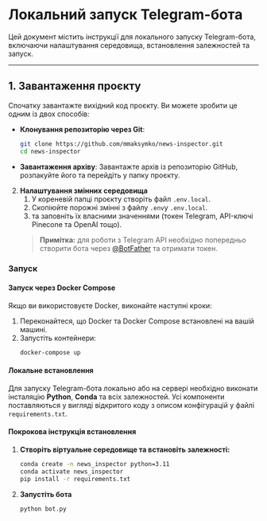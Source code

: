 # Локальний запуск Telegram-бота

Цей документ містить інструкції для локального запуску Telegram-бота, включаючи налаштування середовища, встановлення залежностей та запуск.

---

## 1. Завантаження проєкту

Спочатку завантажте вихідний код проєкту. Ви можете зробити це одним із двох способів:

- **Клонування репозиторію через Git**:
  ```bash
  git clone https://github.com/mmaksymko/news-inspector.git
  cd news-inspector
  ```
- **Завантаження архіву**:
Завантажте архів із репозиторію GitHub, розпакуйте його та перейдіть у папку проєкту.

2. **Налаштування змінних середовища**  
   1. У кореневій папці проєкту створіть файл `.env.local`.  
   2. Скопіюйте порожні змінні з файлу `.env`у `.env.local`.  
   3. та заповніть їх власними значеннями (токен Telegram, API-ключі Pinecone та OpenAI тощо).
   > **Примітка:** для роботи з Telegram API необхідно попередньо створити бота через [@BotFather](https://t.me/BotFather) та отримати токен. 

### Запуск
#### Запуск через Docker Compose
Якщо ви використовуєте Docker, виконайте наступні кроки:
1. Переконайтеся, що Docker та Docker Compose встановлені на вашій машині.
2. Запустіть контейнери:
   ```bash
   docker-compose up
   ```
#### Локальне встановлення
Для запуску Telegram-бота локально або на сервері необхідно виконати інсталяцію **Python**, **Conda** та всіх залежностей.
Усі компоненти поставляються у вигляді відкритого коду з описом конфігурацій у файлі `requirements.txt`.

#### Покрокова інструкція встановлення

1. **Cтворіть віртуальне середовище та встановіть залежності:**
   ```bash
   conda create -n news_inspector python=3.11
   conda activate news_inspector
   pip install -r requirements.txt
   ```

4. **Запустіть бота**
   ```bash
   python bot.py
   ```
